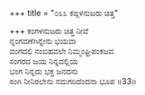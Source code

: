 +++
title = "೦೩೩ ಕಙ್ಗಳನುಜರು ಚಿತ್ತ"

+++
ಕಂಗಳನುಜರು ಚಿತ್ತ ನೀವೆ  
ನ್ನಂಗವಣೆಗಿನ್ನೇನು ಭಯವಾ  
ವಂಗದಲಿ ನಂಬಿಹವಲೇ ನಿಮ್ಮಂಘ್ರಿಪಂಕಜವ   
ಸಂಗರದ ಜಯ ನಿನ್ನದಲ್ಲಿಯ   
ಭಂಗ ನಿನ್ನದು ಭಕ್ತ ಜನದನು  
ಸಂಗಿ ನೀನಿರಲೇನು ನಮಗರಿದೆಂದನಾ ಭೂಪ     ॥33॥